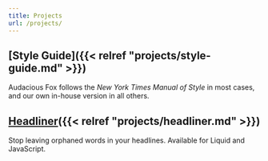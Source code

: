 ```yaml
---
title: Projects
url: /projects/
---
```


## [Style Guide]({{< relref "projects/style-guide.md" >}})

Audacious Fox follows the _New York Times Manual of Style_ in most cases, and our own in-house version in all others.

<!--## [Basic iOS Security][ios]

iOS is the most secure out-of-the-box operating system, but there still things you can do to help protect your privacy and data. These are common-sense suggestions for doing so. -->

## [Headliner]({{< relref "projects/headliner.md" >}})

Stop leaving orphaned words in your headlines. Available for Liquid and JavaScript.

[afmos]: asdf
[ios]: /projects/basic-ios-security
[headliner]: /projects/headliner
